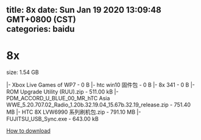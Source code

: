 
title: 8x
date: Sun Jan 19 2020 13:09:48 GMT+0800 (CST)    
categories: baidu
---

# 8x
size: 1.54 GB
 
 
|- Xbox Live Games of WP7 - 0 B
|- htc win10 固件包 - 0 B
|- 8x 341 - 0 B
|- ROM Upgrade Utility (RUU).zip - 511.00 kB
|- PDM_ACCORD_U_BLUE_00_MR_hTC Asia WWE_5.20.707.02_Radio_1.20b.32.19.04_15.67b.32.19_release.zip - 751.40 MB
|- HTC 8X LVW6990 系列刷机包.zip - 791.10 MB
|- FUJITSU_USB_Sync.exe - 643.00 kB

[How to download](https://bpcam.bemobtrk.com/go/2ceec3aa-1ca2-46d6-b9ff-aaa5c184517c?jno=689)